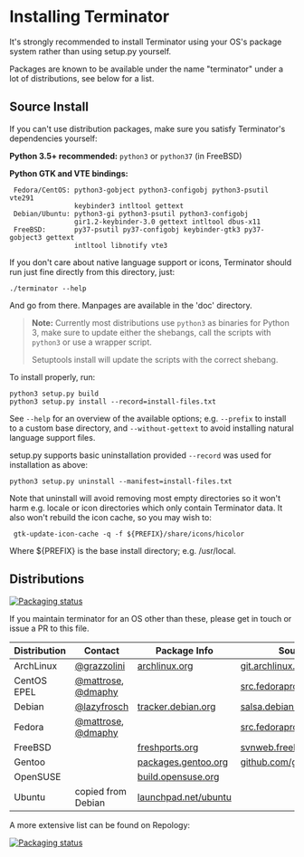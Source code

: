 Installing Terminator
=====================

It's strongly recommended to install Terminator using your OS's package
system rather than using setup.py yourself.

Packages are known to be available under the name "terminator" under a
lot of distributions, see below for a list.

## Source Install

If you can't use distribution packages, make sure you satisfy Terminator's
dependencies yourself:

**Python 3.5+ recommended:** `python3` or `python37` (in FreeBSD)

**Python GTK and VTE bindings:**
     
     Fedora/CentOS: python3-gobject python3-configobj python3-psutil vte291 
                    keybinder3 intltool gettext
     Debian/Ubuntu: python3-gi python3-psutil python3-configobj 
                    gir1.2-keybinder-3.0 gettext intltool dbus-x11
     FreeBSD:       py37-psutil py37-configobj keybinder-gtk3 py37-gobject3 gettext 
                    intltool libnotify vte3

If you don't care about native language support or icons, Terminator
should run just fine directly from this directory, just:

    ./terminator --help

And go from there.  Manpages are available in the 'doc' directory.

> **Note:** Currently most distributions use `python3` as binaries for Python 3,
> make sure to update either the shebangs, call the scripts with `python3` or
> use a wrapper script.
>
> Setuptools install will update the scripts with the correct shebang.  

To install properly, run:

    python3 setup.py build
    python3 setup.py install --record=install-files.txt

See `--help` for an overview of the available options; e.g. `--prefix` to
install to a custom base directory, and `--without-gettext` to avoid
installing natural language support files.

setup.py supports basic uninstallation provided `--record` was used for
installation as above:

    python3 setup.py uninstall --manifest=install-files.txt

Note that uninstall will avoid removing most empty directories so it
won't harm e.g. locale or icon directories which only contain Terminator
data.  It also won't rebuild the icon cache, so you may wish to:

     gtk-update-icon-cache -q -f ${PREFIX}/share/icons/hicolor

Where ${PREFIX} is the base install directory; e.g. /usr/local.

## Distributions

[![Packaging status](https://repology.org/badge/tiny-repos/terminator.svg)](https://repology.org/project/terminator/versions)

If you maintain terminator for an OS other than these, please get in touch
or issue a PR to this file.

Distribution | Contact | Package Info | Source Code | Bug Tracker | 
-------------|---------|-----|-------------|-------------|
ArchLinux    | [@grazzolini] | [archlinux.org] | [git.archlinux.org] | [bugs.archlinux.org]
CentOS EPEL  | [@mattrose], [@dmaphy] |  | [src.fedoraproject.org/branches]
Debian       | [@lazyfrosch] | [tracker.debian.org] | [salsa.debian.org] | [bugs.debian.org]
Fedora       | [@mattrose], [@dmaphy] |  | [src.fedoraproject.org] | [bugzilla.redhat.com]
FreeBSD      |  | [freshports.org] | [svnweb.freebsd.org] | [bugs.freebsd.org]
Gentoo       |  | [packages.gentoo.org] | [github.com/gentoo] | [bugs.gentoo.org]
OpenSUSE     |  | [build.opensuse.org] |
Ubuntu       | copied from Debian | [launchpad.net/ubuntu] | | [bugs.launchpad.net]

[@lazyfrosch]: https://github.com/lazyfrosch
[tracker.debian.org]: https://tracker.debian.org/pkg/terminator
[salsa.debian.org]: https://salsa.debian.org/python-team/applications/terminator
[bugs.debian.org]: https://bugs.debian.org/cgi-bin/pkgreport.cgi?repeatmerged=no&src=terminator

[@mattrose]: https://github.com/mattrose
[@dmaphy]: https://github.com/dmaphy
[src.fedoraproject.org]: https://src.fedoraproject.org/rpms/terminator
[src.fedoraproject.org/branches]: https://src.fedoraproject.org/rpms/terminator/branches
[bugzilla.redhat.com]: https://bugzilla.redhat.com/buglist.cgi?component=terminator&product=Fedora

[launchpad.net/ubuntu]: https://launchpad.net/ubuntu/+source/terminator
[bugs.launchpad.net]: https://bugs.launchpad.net/ubuntu/+source/terminator/+bugs

[@grazzolini]: https://github.com/grazzolini
[archlinux.org]: https://www.archlinux.org/packages/community/any/terminator/
[git.archlinux.org]: https://git.archlinux.org/svntogit/community.git/tree/trunk?h=packages/terminator
[bugs.archlinux.org]: https://bugs.archlinux.org/?project=5&string=terminator

[packages.gentoo.org]: https://packages.gentoo.org/packages/x11-terms/terminator
[github.com/gentoo]: https://github.com/gentoo/gentoo/tree/master/x11-terms/terminator
[bugs.gentoo.org]: https://bugs.gentoo.org/buglist.cgi?quicksearch=x11-terms%2Fterminator

[build.opensuse.org]: https://build.opensuse.org/package/show/X11:terminals/terminator

[svnweb.freebsd.org]: https://svnweb.freebsd.org/ports/head/x11/terminator
[freshports.org]: https://freshports.org/x11/terminator
[bugs.freebsd.org]: https://bugs.freebsd.org/bugzilla/buglist.cgi?quicksearch=terminator

A more extensive list can be found on Repology:

[![Packaging status](https://repology.org/badge/vertical-allrepos/terminator.svg)](https://repology.org/project/terminator/versions)

